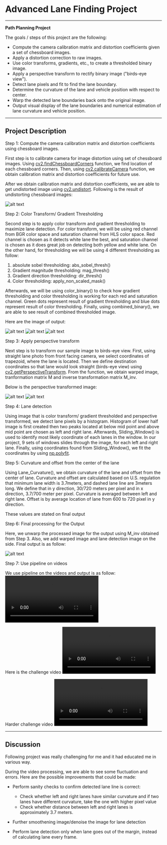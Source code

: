 # **Advanced Lane Finding Project**
---
**Path Planning Project**

The goals / steps of this project are the following:

* Compute the camera calibration matrix and distortion coefficients given a set of chessboard images.
* Apply a distortion correction to raw images.
* Use color transforms, gradients, etc., to create a thresholded binary image.
* Apply a perspective transform to rectify binary image ("birds-eye view").
* Detect lane pixels and fit to find the lane boundary.
* Determine the curvature of the lane and vehicle position with respect to center.
* Warp the detected lane boundaries back onto the original image.
* Output visual display of the lane boundaries and numerical estimation of lane curvature and vehicle position.

[//]: # (Image References)

[image1]: ./writeup_img/before_cali.jpg "before_cali"
[image2]: ./writeup_img/undist_perspective.jpg "Undistorted"
[image3]: ./writeup_img/roi.jpg "Regions of interest"
[image4]: ./writeup_img/edge_detection_originaltest*.jpg "Edge_detection_original"
[image5]: ./writeup_img/edge_detection_edgestest*.jpg "Edge_detection_edge"
[image6]: ./writeup_img/edge_detection_stacktest*.jpg "Edge_detection_stack"
[image7]: ./writeup_img/undist_perspective.jpg "Perspective"
[image8]: ./writeup_img/undist_perspective_output.jpg "Perspective_output"
[image9]: ./output_images/test2.jpg "Output"
[video1]: ./output_videos/project_video.mp4 "Video"
[video2]: ./output_videos/challenge_video.mp4 "Video"
[video3]: ./output_videos/harder_challenge_video.mp4 "Video"
---

## Project Description

Step 1: Compute the camera calibration matrix and distortion coefficients using chessboard images.

First step is to calibrate camera for image distortion using set of chessboard images. Using [cv2.findChessboardCorners](https://docs.opencv.org/2.4/modules/calib3d/doc/camera_calibration_and_3d_reconstruction.html) function, we find location of each chessboard corners. Then, using [cv2.calibrateCamera](https://docs.opencv.org/3.0-beta/doc/py_tutorials/py_calib3d/py_calibration/py_calibration.html) function, we obtain calibration matrix and distortion coefficients for future use.

After we obtain calibration matrix and distortion coefficients, we are able to get undistorted image using [cv2.undistort](https://docs.opencv.org/3.0-beta/doc/py_tutorials/py_calib3d/py_calibration/py_calibration.html). Following is the result of undistorting chessboard images:

![alt text][image1]


Step 2: Color Transform/ Gradient Thresholding

Second step is to apply color transform and gradient thresholding to maximize lane detection. For color transform, we will be using red channel from BGR color space and saturation channel from HLS color space. Red channel is chosen as it detects white lane the best, and saturation channel is chosen as it does great job on detecting both yellow and white lane. On the other hand, for thresholding we will be using 4 different thresholding as follow:
1. absolute sobel thresholding: abs_sobel_thresh()
2. Gradient magnitude thresholding: mag_thresh()
3. Gradient direction thresholding: dir_thresh()
4. Color thresholding: apply_non_scaled_mask()

Afterwards, we will be using color_binary() to check how gradient thresholding and color thresholding is working for each red and saturation channel. Green dots represent result of gradient thresholding and blue dots represent result of color thresholding. Finally, using combined_binary(), we are able to see result of combined thresholded image.

Here are the image of output:

![alt text][image4]
![alt text][image5]
![alt text][image6]


Step 3: Apply perspective transform

Next step is to transform our sample image to birds-eye view.
First, using straight lane photo from front facing camera, we select coordinates of trapezoid, where the lane is located. Then we define destination coordinates so that lane would look straight (birds-eye view) using [cv2.getPerspectiveTransform](https://docs.opencv.org/3.0-beta/doc/py_tutorials/py_imgproc/py_geometric_transformations/py_geometric_transformations.html). From the function, we obtain warped image, tranformation matrix M and inverse transformation matrix M_inv.

Below is the perspective transformed image:

![alt text][image7]
![alt text][image8]

Step 4: Lane detection

Using image that is color transform/ gradient thresholded and perspective transformed, we detect lane pixels by a histogram. Histogram of lower half image is first created then two peaks located at below mid point and above mid point are chosen as left and right lane. Afterwards, Sliding_Window() is used to identify most likely coordinate of each lanes in the window. In our project, 9 sets of windows slides through the image, for each left and right lane. Finally, using coordinates found from Sliding_Window(), we fit the coordinates by using [np.polyfit](https://docs.scipy.org/doc/numpy/reference/generated/numpy.polyfit.html).

Step 5: Curvature and offset from the center of the lane

Using Lane_Curvature(), we obtain curvature of the lane and offset from the center of lane. Curvature and offset are calculated based on U.S. regulation that minimum lane width is 3.7meters, and dashed lane line are 3meters long. We define that in y direction, 30/720 meters per pixel and in x direction, 3.7/700 meter per pixel. Curvature is averaged between left and right lane. Offset is by average location of lane from 600 to 720 pixel in y direction.

These values are stated on final output

Step 6: Final processing for the Output

Here, we unwarp the processed image for the output using M_inv obtained from Step 3. Also, we add warped image and lane detection image on the side. Final output is as follow:

![alt text][image9]

Step 7: Use pipeline on videos

We use pipeline on the videos and output is as follow:
![alt text][video1]

Here is the challenge video
![alt text][video2]

Harder challenge video
![alt text][video3]



---
## Discussion

Following project was really challenging for me and it had educated me in various way.

During the video processing, we are able to see some fluctuation and errors.
Here are the possible improvements that could be made:
* Perform sanity checks to confirm detected lane line is correct:
  - Check whether left and right lanes have similar curvature and if two lanes have different curvature, take the one with higher pixel value
  - Check whether distance between left and right lanes is approximately 3.7 meters.

* Further smoothening image/denoise the image for lane detection

* Perform lane detection only when lane goes out of the margin, instead of calculating lane every frame.
